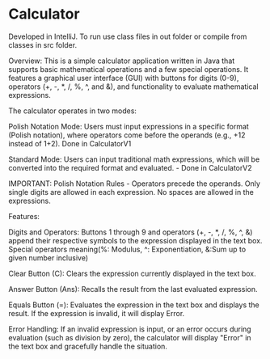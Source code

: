 # Calculator

Developed in IntelliJ. To run use class files in out folder or compile from classes in src folder.

Overview:
This is a simple calculator application written in Java that supports basic mathematical operations and a few special operations. It features a graphical user interface (GUI) with buttons for digits (0-9), operators (+, -, *, /, %, ^, and &), and functionality to evaluate mathematical expressions.

The calculator operates in two modes:

Polish Notation Mode: Users must input expressions in a specific format (Polish notation), where operators come before the operands (e.g., +12 instead of 1+2). Done in CalculatorV1

Standard Mode: Users can input traditional math expressions, which will be converted into the required format and evaluated. - Done in CalculatorV2

IMPORTANT:
Polish Notation Rules -
Operators precede the operands.
Only single digits are allowed in each expression.
No spaces are allowed in the expressions.

Features:

Digits and Operators: 
Buttons 1 through 9 and operators (+, -, *, /, %, ^, &) append their respective symbols to the expression displayed in the text box.
 Special operators meaning(%: Modulus, ^: Exponentiation, &:Sum up to given number inclusive)

Clear Button (C): Clears the expression currently displayed in the text box.
 
Answer Button (Ans): Recalls the result from the last evaluated expression.

Equals Button (=): Evaluates the expression in the text box and displays the result. If the expression is invalid, it will display Error.

Error Handling: If an invalid expression is input, or an error occurs during evaluation (such as division by zero), the calculator will display "Error" in the text box and gracefully handle the situation.
